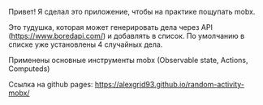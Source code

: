 Привет! Я сделал это приложение, чтобы на практике пощупать mobx. 

Это тудушка, которая может генерировать дела через API (https://www.boredapi.com/) и добавлять в список. По умолчанию в списке уже установлены 4 случайных дела. 

Применены основные инструменты mobx (Observable state, Actions, Computeds)

Ссылка на github pages: https://alexgrid93.github.io/random-activity-mobx/